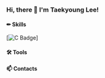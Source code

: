### Hi, there 👋 I'm Taekyoung Lee!

#### ✏ Skills
[![C Badge](https://img.shields.io/badge/c-%2300599C.svg?style=flat&amp;logo=c&amp;logoColor=white)]
#### 🛠 Tools

#### 📫 Contacts
